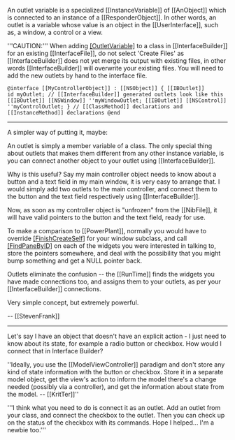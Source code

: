 

An outlet variable is a specialized [[InstanceVariable]] of [[AnObject]] which is connected to an instance of a [[ResponderObject]]. In other words, an outlet is a variable whose value is an object in the [[UserInterface]], such as, a window, a control or a view.  

'''CAUTION:''' When adding [[OutletVariable]](s) to a class in [[InterfaceBuilder]] for an existing [[InterfaceFile]], do not select 'Create Files' as [[InterfaceBuilder]] does not yet merge its output with existing files, in other words [[InterfaceBuilder]] will overwrite your existing files. You will need to add the new outlets by hand to the interface file.

<code>@interface [[MyControllerObject]] : [[NSObject]]
{
	[[IBOutlet]] id	myOutlet; // [[InterfaceBuilder]] generated outlets look like this 
	[[IBOutlet]] [[NSWindow]] ''myWindowOutlet;
	[[IBOutlet]] [[NSControl]] ''myControlOutlet;
}
// [[ClassMethod]] declarations and [[InstanceMethod]] declarations
@end</code>

----

A simpler way of putting it, maybe: 

An outlet is simply a member variable of a class.  The only special thing about outlets that makes them different from any other instance variable, is you can connect another object to your outlet using [[InterfaceBuilder]].

Why is this useful?  Say my main controller object needs to know about a button and a text field in my main window, it is very easy to arrange that.  I would simply add two outlets to the main controller, and connect them to the button and the text field respectively using [[InterfaceBuilder]].

Now, as soon as my controller object is "unfrozen" from the [[NibFile]], it will have valid pointers to the button and the text field, ready for use.

To make a comparison to [[PowerPlant]], normally you would have to override [[FinishCreateSelf]]() for your window subclass, and call [[FindPaneByID]]() on each of the widgets you were interested in talking to, store the pointers somewhere, and deal with the possibility that you might bump something and get a NULL pointer back.

Outlets eliminate the confusion -- the [[RunTime]] finds the widgets you have made connections too, and assigns them to your outlets, as per your [[InterfaceBuilder]] connections.

Very simple concept, but extremely powerful.

-- [[StevenFrank]]

----

Let's say I have an object that doesn't have an explicit action - I just need to know about its state, for example a radio button or checkbox. How would I connect that in Interface Builder?

''Ideally, you use the [[ModelViewController]] paradigm and don't store any kind of state information with the button or checkbox. Store it in a separate model object, get the view's action to inform the model there's a change needed (possibly via a controller), and get the information about state from the model. -- [[KritTer]]''

'''I think what you need to do is connect it as an outlet.  Add an outlet from your class, and connect the checkbox to the outlet.  Then you can check up on the status of the checkbox with its commands.  Hope I helped... I'm a newbie too.'''